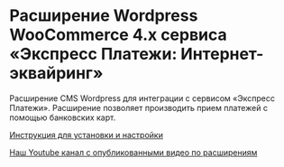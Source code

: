 ﻿# Расширение Wordpress WooCommerce 4.x сервиса «Экспресс Платежи: Интернет-эквайринг»
Расширение CMS Wordpress для интеграции с сервисом «Экспресс Платежи». Расширение позволяет производить прием платежей с помощью банковских карт.
 
<a href="https://express-pay.by/extensions/woocommerce-4-x/acquiring">Инструкция для установки и настройки</a>
  
<a href="https://www.youtube.com/c/express-pay-by">Наш Youtube канал с опубликованными видео по расширениям</a>
